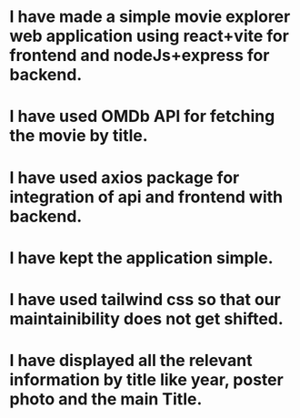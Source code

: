 # I have made a simple movie explorer web application using react+vite for frontend and nodeJs+express for backend.
# I have used OMDb API for fetching the movie by title.
# I have used axios package for integration of api and frontend with backend.
# I have kept the application simple.
# I have used tailwind css so that our maintainibility does not get shifted.
# I have displayed all the relevant information by title like year, poster photo and the main Title.
